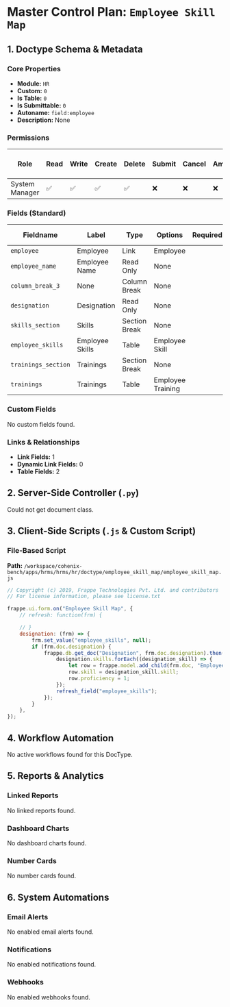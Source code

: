 # Master Control Plan: `Employee Skill Map`

## 1. Doctype Schema & Metadata

### Core Properties
- **Module:** `HR`
- **Custom:** `0`
- **Is Table:** `0`
- **Is Submittable:** `0`
- **Autoname:** `field:employee`
- **Description:** None

### Permissions
| Role | Read | Write | Create | Delete | Submit | Cancel | Amend | Report | Import | Export | Print | Email | Share | Set User Perms |
|---|---|---|---|---|---|---|---|---|---|---|---|---|---|---|
| System Manager | ✅ | ✅ | ✅ | ✅ | ❌ | ❌ | ❌ | ✅ | ❌ | ✅ | ✅ | ✅ | ✅ | ❌ |


### Fields (Standard)
| Fieldname | Label | Type | Options | Required | Hidden | Read Only | Default | Description |
|---|---|---|---|---|---|---|---|---|
| `employee` | Employee | Link | Employee |  |  |  | None | None |
| `employee_name` | Employee Name | Read Only | None |  |  |  | None | None |
| `column_break_3` | None | Column Break | None |  |  |  | None | None |
| `designation` | Designation | Read Only | None |  |  |  | None | None |
| `skills_section` | Skills | Section Break | None |  |  |  | None | None |
| `employee_skills` | Employee Skills | Table | Employee Skill |  |  |  | None | None |
| `trainings_section` | Trainings | Section Break | None |  |  |  | None | None |
| `trainings` | Trainings | Table | Employee Training |  |  |  | None | None |


### Custom Fields
No custom fields found.


### Links & Relationships
- **Link Fields:** 1
- **Dynamic Link Fields:** 0
- **Table Fields:** 2

## 2. Server-Side Controller (`.py`)
Could not get document class.


## 3. Client-Side Scripts (`.js` & Custom Script)
### File-Based Script
**Path:** `/workspace/cohenix-bench/apps/hrms/hrms/hr/doctype/employee_skill_map/employee_skill_map.js`
```javascript
// Copyright (c) 2019, Frappe Technologies Pvt. Ltd. and contributors
// For license information, please see license.txt

frappe.ui.form.on("Employee Skill Map", {
	// refresh: function(frm) {

	// }
	designation: (frm) => {
		frm.set_value("employee_skills", null);
		if (frm.doc.designation) {
			frappe.db.get_doc("Designation", frm.doc.designation).then((designation) => {
				designation.skills.forEach((designation_skill) => {
					let row = frappe.model.add_child(frm.doc, "Employee Skill", "employee_skills");
					row.skill = designation_skill.skill;
					row.proficiency = 1;
				});
				refresh_field("employee_skills");
			});
		}
	},
});

```




## 4. Workflow Automation
No active workflows found for this DocType.


## 5. Reports & Analytics
### Linked Reports
No linked reports found.


### Dashboard Charts
No dashboard charts found.


### Number Cards
No number cards found.


## 6. System Automations
### Email Alerts
No enabled email alerts found.


### Notifications
No enabled notifications found.


### Webhooks
No enabled webhooks found.
